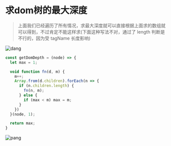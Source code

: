 # 求dom树的最大深度

> 上面我们已经遍历了所有情况，求最大深度就可以直接根据上面求的数组就可以得到，不过肯定不能这样求(下面这种写法不对，通过了 length 判断是不行的，因为受 tagName 长度影响)

![dang](https://github.com/shiyangzhaoa/easy-tips/blob/master/img/dom_max_depth.png)

```js
const getDomDepth = (node) => {
  let max = 1;

  void function fn(d, m) {
    m++;
    Array.from(d.children).forEach(n => {
      if (n.children.length) {
        fn(n, m);
      } else {
        if (max < m) max = m;
      }
    })
  }(node, 1);

  return max;
}
```

![pang](https://github.com/shiyangzhaoa/easy-tips/blob/master/img/get_dom_max_depth.png)